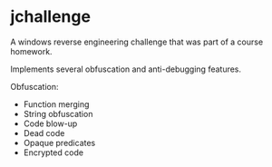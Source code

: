 # jchallenge

A windows reverse engineering challenge that was part of a course homework.

Implements several obfuscation and anti-debugging features.

Obfuscation:

* Function merging
* String obfuscation
* Code blow-up
* Dead code
* Opaque predicates
* Encrypted code
